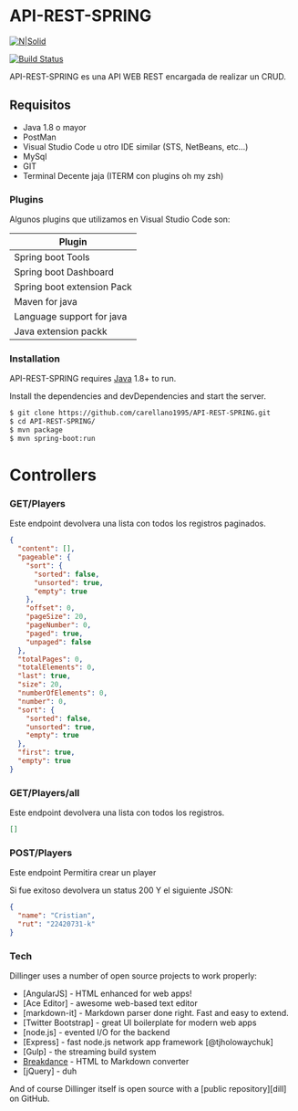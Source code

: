 # API-REST-SPRING

[![N|Solid](https://cldup.com/dTxpPi9lDf.thumb.png)](https://nodesource.com/products/nsolid)

[![Build Status](https://travis-ci.org/joemccann/dillinger.svg?branch=master)](https://travis-ci.org/CARELLANO/API-REST-SPRING)

API-REST-SPRING es una API WEB REST encargada de realizar un CRUD.

## Requisitos

- Java 1.8 o mayor
- PostMan
- Visual Studio Code u otro IDE similar (STS, NetBeans, etc...)
- MySql
- GIT
- Terminal Decente jaja (ITERM con plugins oh my zsh)

### Plugins

Algunos plugins que utilizamos en Visual Studio Code son:

| Plugin                     |
| -------------------------- |
| Spring boot Tools          |
| Spring boot Dashboard      |
| Spring boot extension Pack |
| Maven for java             |
| Language support for java  |
| Java extension packk       |

### Installation

API-REST-SPRING requires [Java](https://nodejs.org/) 1.8+ to run.

Install the dependencies and devDependencies and start the server.

```sh
$ git clone https://github.com/carellano1995/API-REST-SPRING.git
$ cd API-REST-SPRING/
$ mvn package
$ mvn spring-boot:run
```

# Controllers

### GET/Players

Este endpoint devolvera una lista con todos los registros paginados.

```json
{
  "content": [],
  "pageable": {
    "sort": {
      "sorted": false,
      "unsorted": true,
      "empty": true
    },
    "offset": 0,
    "pageSize": 20,
    "pageNumber": 0,
    "paged": true,
    "unpaged": false
  },
  "totalPages": 0,
  "totalElements": 0,
  "last": true,
  "size": 20,
  "numberOfElements": 0,
  "number": 0,
  "sort": {
    "sorted": false,
    "unsorted": true,
    "empty": true
  },
  "first": true,
  "empty": true
}
```

### GET/Players/all

Este endpoint devolvera una lista con todos los registros.

```json
[]
```

### POST/Players

Este endpoint Permitira crear un player

Si fue exitoso devolvera un status 200 Y el siguiente JSON:

```json
{
  "name": "Cristian",
  "rut": "22420731-k"
}
```

### Tech

Dillinger uses a number of open source projects to work properly:

- [AngularJS] - HTML enhanced for web apps!
- [Ace Editor] - awesome web-based text editor
- [markdown-it] - Markdown parser done right. Fast and easy to extend.
- [Twitter Bootstrap] - great UI boilerplate for modern web apps
- [node.js] - evented I/O for the backend
- [Express] - fast node.js network app framework [@tjholowaychuk]
- [Gulp] - the streaming build system
- [Breakdance](http://breakdance.io) - HTML to Markdown converter
- [jQuery] - duh

And of course Dillinger itself is open source with a [public repository][dill]
on GitHub.
